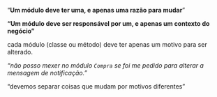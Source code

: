 “**Um módulo deve ter uma, e apenas uma razão para mudar**”

**“Um módulo deve ser responsável por um, e apenas um contexto do negócio”**

cada módulo (classe ou método) deve ter apenas um motivo para ser alterado.

*“não posso mexer no módulo `Compra` se foi me pedido para alterar a mensagem de notificação.”*

“devemos separar coisas que mudam por motivos diferentes”
